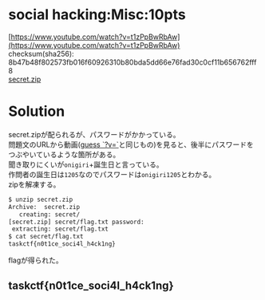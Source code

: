 # social hacking:Misc:10pts
[https://www.youtube.com/watch?v=t1zPpBwRbAw](https://www.youtube.com/watch?v=t1zPpBwRbAw)  
checksum(sha256): 8b47b48f802573fb016f60926310b80bda5dd66e76fad30c0cf11b656762fff8  
[secret.zip](secret.zip)  

# Solution
secret.zipが配られるが、パスワードがかかっている。  
問題文のURLから動画([guess \`?v=\`](../guess_`%3Fv=`)と同じもの)を見ると、後半にパスワードをつぶやいているような箇所がある。  
聞き取りにくいが`onigiri`+誕生日と言っている。  
作問者の誕生日は`1205`なのでパスワードは`onigiri1205`とわかる。  
zipを解凍する。  
```bash
$ unzip secret.zip
Archive:  secret.zip
   creating: secret/
[secret.zip] secret/flag.txt password:
 extracting: secret/flag.txt
$ cat secret/flag.txt
taskctf{n0t1ce_soci4l_h4ck1ng}
```
flagが得られた。  

## taskctf{n0t1ce_soci4l_h4ck1ng}